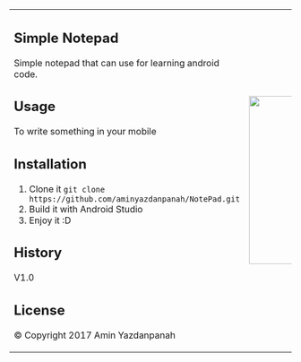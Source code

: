 <table border=0>
<tr>

<td>


## Simple Notepad
Simple notepad that can use for learning android code.
## Usage
To write something in your mobile
## Installation
1. Clone it `git clone https://github.com/aminyazdanpanah/NotePad.git`
2. Build it with Android Studio
3. Enjoy it :D
## History
V1.0
## License
© Copyright 2017 Amin Yazdanpanah


</td>
<td width=300px>
<img src="http://www.aminyazdanpanah.com/public/images/Notepad.gif" width="300px">
</td>
</tr>
</table>
